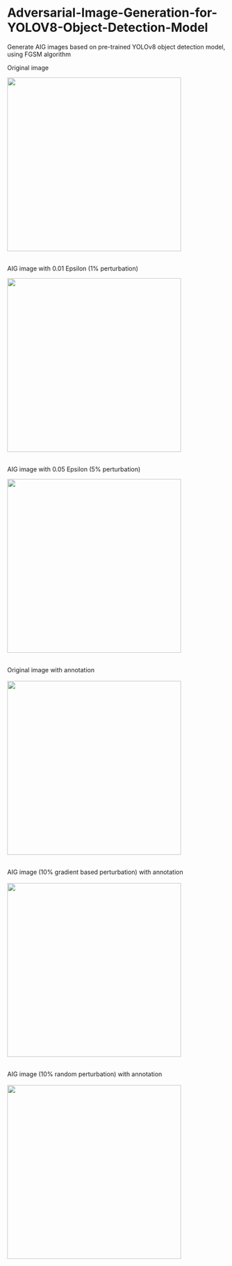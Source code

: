 # Adversarial-Image-Generation-for-YOLOV8-Object-Detection-Model
Generate AIG images based on pre-trained YOLOv8 object detection model, using FGSM algorithm

Original image  
<!-- ![](https://github.com/user-attachments/assets/c7e4725a-882e-4048-a262-344fe36f67e6 | width=100) -->
<img src="https://github.com/user-attachments/assets/c7e4725a-882e-4048-a262-344fe36f67e6" width="400"> <br/> <br/>

  
AIG image with 0.01 Epsilon (1% perturbation)  
<!-- ![Image](https://github.com/user-attachments/assets/4dca674e-bc7f-42d6-818d-3ea2caa0c4cc | width=150) -->
<img src="https://github.com/user-attachments/assets/4dca674e-bc7f-42d6-818d-3ea2caa0c4cc" width="400"> <br/> <br/>

   
AIG image with 0.05 Epsilon (5% perturbation)  
<!-- ![Image](https://github.com/user-attachments/assets/822ba25e-ef51-4718-adb8-d56ca3f6a0b4 | width=200) -->
<img src="https://github.com/user-attachments/assets/822ba25e-ef51-4718-adb8-d56ca3f6a0b4" width="400"> <br/> <br/>

Original image with annotation  <br/><br/>
<img src="https://github.com/user-attachments/assets/499be609-3d01-410e-9851-c7ca4050e651" width="400"> <br/> <br/>

AIG image (10% gradient based perturbation) with annotation  <br/><br/>
<img src="https://github.com/user-attachments/assets/93c77887-c443-4082-bcf8-6ca4c6792598" width="400"> <br/> <br/>

AIG image (10% random perturbation) with annotation  <br/><br/>
<img src="https://github.com/user-attachments/assets/9fed6781-ec1a-4029-9f18-f5346d262c4d" width="400"> <br/> <br/>
